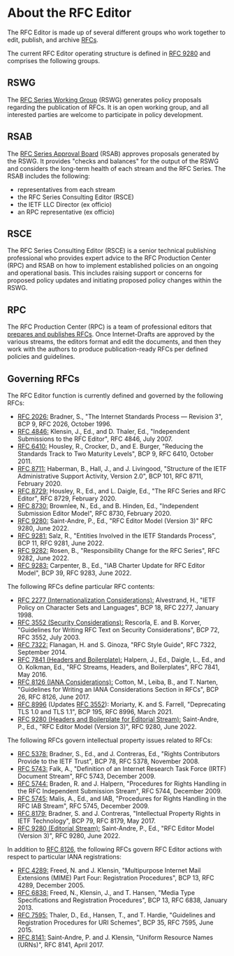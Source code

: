 # About the RFC Editor

The RFC Editor is made up of several different groups who work together to edit, publish, and archive [RFCs](https://docs.google.com/document/d/1GIzY1ZT_PJTOxacaFkAauUZ2p3eMPtui_v5RKORjyiw/edit?tab=t.0#heading=h.iikducyomqip).

The current RFC Editor operating structure is defined in [RFC 9280](/info/rfc9280/) and comprises the following groups.

## RSWG

The [RFC Series Working Group](https://datatracker.ietf.org/group/rswg/about/) (RSWG) generates policy proposals regarding the publication of RFCs. It is an open working group, and all interested parties are welcome to participate in policy development.

## RSAB

The [RFC Series Approval Board](https://datatracker.ietf.org/group/rsab/about/) (RSAB) approves proposals generated by the RSWG. It provides "checks and balances" for the output of the RSWG and considers the long-term health of each stream and the RFC Series. The RSAB includes the following:

- representatives from each stream
- the RFC Series Consulting Editor (RSCE)
- the IETF LLC Director (ex officio)
- an RPC representative (ex officio)

## RSCE

The RFC Series Consulting Editor (RSCE) is a senior technical publishing professional who provides expert advice to the RFC Production Center (RPC) and RSAB on how to implement established policies on an ongoing and operational basis. This includes raising support or concerns for proposed policy updates and initiating proposed policy changes within the RSWG.

## RPC

The RFC Production Center (RPC) is a team of professional editors that [prepares and publishes RFCs](/authors/rfc-edit/). Once Internet-Drafts are approved by the various streams, the editors format and edit the documents, and then they work with the authors to produce publication-ready RFCs per defined policies and guidelines.

## Governing RFCs

The RFC Editor function is currently defined and governed by the following RFCs:

- [RFC 2026:](/info/rfc2026/) Bradner, S., "The Internet Standards Process — Revision 3", BCP 9, RFC 2026, October 1996.
- [RFC 4846:](/info/rfc4846/) Klensin, J., Ed., and D. Thaler, Ed., "Independent Submissions to the RFC Editor", RFC 4846, July 2007.
- [RFC 6410:](/info/rfc6410/) Housley, R., Crocker, D., and E. Burger, "Reducing the Standards Track to Two Maturity Levels", BCP 9, RFC 6410, October 2011.
- [RFC 8711:](/info/rfc8711/) Haberman, B., Hall, J., and J. Livingood, "Structure of the IETF Administrative Support Activity, Version 2.0", BCP 101, RFC 8711, February 2020.
- [RFC 8729:](/info/rfc8729/) Housley, R., Ed., and L. Daigle, Ed., "The RFC Series and RFC Editor", RFC 8729, February 2020.
- [RFC 8730:](/info/rfc8730/) Brownlee, N., Ed., and B. Hinden, Ed., "Independent Submission Editor Model", RFC 8730, February 2020.
- [RFC 9280:](/info/rfc9280/) Saint-Andre, P., Ed., "RFC Editor Model (Version 3)" RFC 9280, June 2022.
- [RFC 9281:](/info/rfc9281/) Salz, R., "Entities Involved in the IETF Standards Process", BCP 11, RFC 9281, June 2022.
- [RFC 9282:](/info/rfc9282/) Rosen, B., "Responsibility Change for the RFC Series", RFC 9282, June 2022.
- [RFC 9283:](/info/rfc9283/) Carpenter, B., Ed., "IAB Charter Update for RFC Editor Model", BCP 39, RFC 9283, June 2022.

The following RFCs define particular RFC contents:

- [RFC 2277 (Internationalization Considerations):](/info/rfc2277/) Alvestrand, H., "IETF Policy on Character Sets and Languages", BCP 18, RFC 2277, January 1998\.
- [RFC 3552 (Security Considerations):](/info/rfc3552/) Rescorla, E. and B. Korver, "Guidelines for Writing RFC Text on Security Considerations", BCP 72, RFC 3552, July 2003\.
- [RFC 7322:](/info/rfc7322/) Flanagan, H. and S. Ginoza, "RFC Style Guide", RFC 7322, September 2014\.
- [RFC 7841 (Headers and Boilerplate):](/info/rfc7841/) Halpern, J., Ed., Daigle, L., Ed., and O. Kolkman, Ed., "RFC Streams, Headers, and Boilerplates", RFC 7841, May 2016\.
- [RFC 8126 (IANA Considerations):](/info/rfc8126/) Cotton, M., Leiba, B., and T. Narten, "Guidelines for Writing an IANA Considerations Section in RFCs", BCP 26, RFC 8126, June 2017\.
- [RFC 8996](/info/rfc8996/) (Updates [RFC 3552](/info/rfc3552/)): Moriarty, K. and S. Farrell, "Deprecating TLS 1.0 and TLS 1.1", BCP 195, RFC 8996, March 2021\.
- [RFC 9280 (Headers and Boilerplate for Editorial Stream):](/info/rfc9280/) Saint-Andre, P., Ed., "RFC Editor Model (Version 3)", RFC 9280, June 2022\.

The following RFCs govern intellectual property issues related to RFCs:

- [RFC 5378:](/info/rfc5378/) Bradner, S., Ed., and J. Contreras, Ed., "Rights Contributors Provide to the IETF Trust", BCP 78, RFC 5378, November 2008\.
- [RFC 5743:](/info/rfc5743/) Falk, A., "Definition of an Internet Research Task Force (IRTF) Document Stream", RFC 5743, December 2009\.
- [RFC 5744:](/info/rfc5744/) Braden, R. and J. Halpern, "Procedures for Rights Handling in the RFC Independent Submission Stream", RFC 5744, December 2009\.
- [RFC 5745:](/info/rfc5745/) Malis, A., Ed., and IAB, "Procedures for Rights Handling in the RFC IAB Stream", RFC 5745, December 2009\.
- [RFC 8179:](/info/rfc8179/) Bradner, S. and J. Contreras, "Intellectual Property Rights in IETF Technology", BCP 79, RFC 8179, May 2017\.
- [RFC 9280 (Editorial Stream):](/info/rfc9280/) Saint-Andre, P., Ed., "RFC Editor Model (Version 3)", RFC 9280, June 2022\.

In addition to [RFC 8126](/info/rfc8126/), the following RFCs govern RFC Editor actions with respect to particular IANA registrations:

- [RFC 4289:](/info/rfc4289/) Freed, N. and J. Klensin, "Multipurpose Internet Mail Extensions (MIME) Part Four: Registration Procedures", BCP 13, RFC 4289, December 2005\.
- [RFC 6838:](/info/rfc6838/) Freed, N., Klensin, J., and T. Hansen, "Media Type Specifications and Registration Procedures", BCP 13, RFC 6838, January 2013\.
- [RFC 7595:](/info/rfc7595/) Thaler, D., Ed., Hansen, T., and T. Hardie, "Guidelines and Registration Procedures for URI Schemes", BCP 35, RFC 7595, June 2015\.
- [RFC 8141:](/info/rfc8141/) Saint-Andre, P. and J. Klensin, "Uniform Resource Names (URNs)", RFC 8141, April 2017\.
